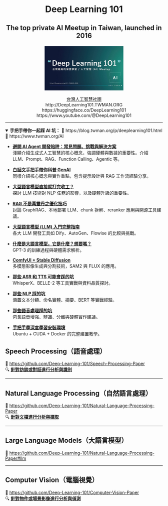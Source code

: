 # <p align="center">Deep Learning 101</p>

## <p align="center">The top private AI Meetup in Taiwan, launched in 2016</p>

<p align="center">
  <img src="https://github.com/Deep-Learning-101/.github/blob/main/images/DeepLearning101.JPG" width="50%" />
</p>

<p align="center">
  <a href="https://www.facebook.com/groups/525579498272187/">台灣人工智慧社團</a>  
  <br>http://DeepLearning101.TWMAN.ORG  
  <br>https://huggingface.co/DeepLearning101  
  <br>https://www.youtube.com/@DeepLearning101
</p>

---

<details open>
<summary><strong>手把手帶你一起踩 AI 坑：</strong>  
🔗 https://blog.twman.org/p/deeplearning101.html
🔗 https://www.twman.org/AI</summary>

- **[避開 AI Agent 開發陷阱：常見問題、挑戰與解決方案](https://blog.twman.org/2025/03/AIAgent.html)**  
  淺顯介紹生成式人工智慧的核心概念，強調硬體與數據的重要性。介紹 LLM、Prompt、RAG、Function Calling、Agentic 等。

- **[白話文手把手帶你科普 GenAI](https://blog.twman.org/2024/08/LLM.html)**  
  同樣介紹核心概念與實作重點，包含提示設計與 RAG 工作流經驗分享。

- **[大型語言模型直接就打完收工？](https://blog.twman.org/2024/09/LLM.html)**  
  探討 LLM 技術對 NLP 任務的影響，以及硬體升級的重要性。

- **[RAG 不是萬靈丹之優化技巧](https://blog.twman.org/2024/07/RAG.html)**  
  討論 GraphRAG、本地部署 LLM、chunk 拆解、reranker 應用與開源工具建議。

- **[大型語言模型 (LLM) 入門完整指南](https://blog.twman.org/2024/02/LLM.html)**  
  各大 LLM 開發工具如 Dify、AutoGen、Flowise 的比較與挑戰。

- **[什麼是大語言模型，它是什麼？想要嗎？](https://blog.twman.org/2023/04/GPT.html)**  
  GPT-3 的訓練過程與硬體需求解析。

- **[ComfyUI + Stable Diffusion](https://blog.twman.org/2024/11/diffusion.html)**  
  多模態影像生成與分割技術，SAM2 與 FLUX 的應用。

- **[那些 ASR 和 TTS 可能會踩的坑](https://blog.twman.org/2024/02/asr-tts.html)**  
  WhisperX、BELLE-2 等工具實戰與資料品質探討。

- **[那些 NLP 踩的坑](https://blog.twman.org/2021/04/NLP.html)**  
  涵蓋文本分類、命名實體、摘要、BERT 等實戰經驗。

- **[那些語音處理踩的坑](https://blog.twman.org/2021/04/ASR.html)**  
  包含語音增強、辨識、分離與硬體實作建議。

- **[手把手學深度學習安裝環境](https://blog.twman.org/2020/05/DeepLearning.html)**  
  Ubuntu + CUDA + Docker 的完整建置教學。

</details>

## Speech Processing（語音處理）

🔗 https://github.com/Deep-Learning-101/Speech-Processing-Paper  
🔍 **[針對訪談或對話進行分析與識別](https://www.twman.org/AI/ASR)**

---

## Natural Language Processing（自然語言處理）

🔗 https://github.com/Deep-Learning-101/Natural-Language-Processing-Paper  
🔍 **[針對文檔進行分析與擷取](https://www.twman.org/AI/NLP)**

---

## Large Language Models（大語言模型）

🔗 https://github.com/Deep-Learning-101/Natural-Language-Processing-Paper#llm

---

## Computer Vision（電腦視覺）

🔗 https://github.com/Deep-Learning-101/Computer-Vision-Paper  
🔍 **[針對物件或場景影像進行分析與偵測](https://www.twman.org/AI/CV)**
